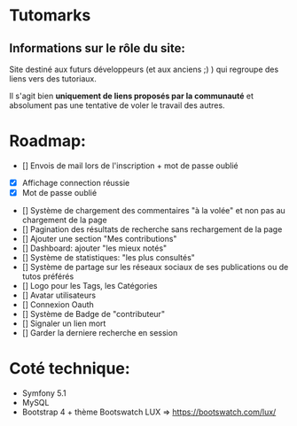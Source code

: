 # Tutomarks


Informations sur le rôle du site:
--
Site destiné aux futurs développeurs (et aux anciens ;) ) qui regroupe des liens vers des tutoriaux.

Il s'agit bien **uniquement de liens proposés par la communauté** et absolument pas une tentative de voler le travail des autres.


# Roadmap:

- [] Envois de mail lors de l'inscription + mot de passe oublié
- [x] Affichage connection réussie
- [x] Mot de passe oublié
- [] Système de chargement des commentaires "à la volée" et non pas au chargement de la page
- [] Pagination des résultats de recherche sans rechargement de la page
- [] Ajouter une section "Mes contributions"
- [] Dashboard: ajouter "les mieux notés"
- [] Système de statistiques: "les plus consultés"
- [] Système de partage sur les réseaux sociaux de ses publications ou de tutos préférés
- [] Logo pour les Tags, les Catégories
- [] Avatar utilisateurs
- [] Connexion Oauth
- [] Système de Badge de "contributeur"
- [] Signaler un lien mort
- [] Garder la derniere recherche en session

# Coté technique:

- Symfony 5.1
- MySQL
- Bootstrap 4 + thème Bootswatch LUX =>  https://bootswatch.com/lux/
